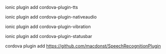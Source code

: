 ionic plugin add cordova-plugin-tts

ionic plugin add cordova-plugin-nativeaudio

ionic plugin add cordova-plugin-vibration

ionic plugin add cordova-plugin-statusbar

cordova plugin add https://github.com/macdonst/SpeechRecognitionPlugin